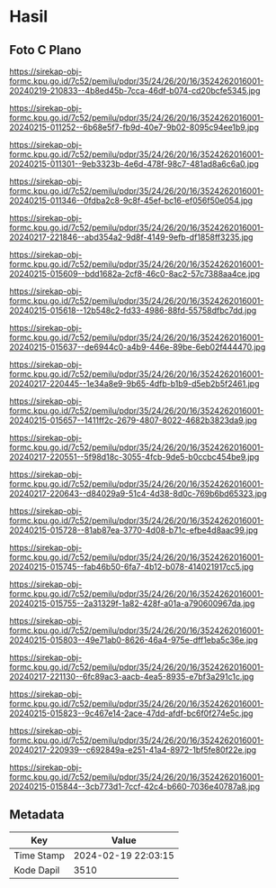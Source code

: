# Hasil

## Foto C Plano

https://sirekap-obj-formc.kpu.go.id/7c52/pemilu/pdpr/35/24/26/20/16/3524262016001-20240219-210833--4b8ed45b-7cca-46df-b074-cd20bcfe5345.jpg

https://sirekap-obj-formc.kpu.go.id/7c52/pemilu/pdpr/35/24/26/20/16/3524262016001-20240215-011252--6b68e5f7-fb9d-40e7-9b02-8095c94ee1b9.jpg

https://sirekap-obj-formc.kpu.go.id/7c52/pemilu/pdpr/35/24/26/20/16/3524262016001-20240215-011301--9eb3323b-4e6d-478f-98c7-481ad8a6c6a0.jpg

https://sirekap-obj-formc.kpu.go.id/7c52/pemilu/pdpr/35/24/26/20/16/3524262016001-20240215-011346--0fdba2c8-9c8f-45ef-bc16-ef056f50e054.jpg

https://sirekap-obj-formc.kpu.go.id/7c52/pemilu/pdpr/35/24/26/20/16/3524262016001-20240217-221846--abd354a2-9d8f-4149-9efb-df1858ff3235.jpg

https://sirekap-obj-formc.kpu.go.id/7c52/pemilu/pdpr/35/24/26/20/16/3524262016001-20240215-015609--bdd1682a-2cf8-46c0-8ac2-57c7388aa4ce.jpg

https://sirekap-obj-formc.kpu.go.id/7c52/pemilu/pdpr/35/24/26/20/16/3524262016001-20240215-015618--12b548c2-fd33-4986-88fd-55758dfbc7dd.jpg

https://sirekap-obj-formc.kpu.go.id/7c52/pemilu/pdpr/35/24/26/20/16/3524262016001-20240215-015637--de6944c0-a4b9-446e-89be-6eb02f444470.jpg

https://sirekap-obj-formc.kpu.go.id/7c52/pemilu/pdpr/35/24/26/20/16/3524262016001-20240217-220445--1e34a8e9-9b65-4dfb-b1b9-d5eb2b5f2461.jpg

https://sirekap-obj-formc.kpu.go.id/7c52/pemilu/pdpr/35/24/26/20/16/3524262016001-20240215-015657--1411ff2c-2679-4807-8022-4682b3823da9.jpg

https://sirekap-obj-formc.kpu.go.id/7c52/pemilu/pdpr/35/24/26/20/16/3524262016001-20240217-220551--5f98d18c-3055-4fcb-9de5-b0ccbc454be9.jpg

https://sirekap-obj-formc.kpu.go.id/7c52/pemilu/pdpr/35/24/26/20/16/3524262016001-20240217-220643--d84029a9-51c4-4d38-8d0c-769b6bd65323.jpg

https://sirekap-obj-formc.kpu.go.id/7c52/pemilu/pdpr/35/24/26/20/16/3524262016001-20240215-015728--81ab87ea-3770-4d08-b71c-efbe4d8aac99.jpg

https://sirekap-obj-formc.kpu.go.id/7c52/pemilu/pdpr/35/24/26/20/16/3524262016001-20240215-015745--fab46b50-6fa7-4b12-b078-414021917cc5.jpg

https://sirekap-obj-formc.kpu.go.id/7c52/pemilu/pdpr/35/24/26/20/16/3524262016001-20240215-015755--2a31329f-1a82-428f-a01a-a790600967da.jpg

https://sirekap-obj-formc.kpu.go.id/7c52/pemilu/pdpr/35/24/26/20/16/3524262016001-20240215-015803--49e71ab0-8626-46a4-975e-dff1eba5c36e.jpg

https://sirekap-obj-formc.kpu.go.id/7c52/pemilu/pdpr/35/24/26/20/16/3524262016001-20240217-221130--6fc89ac3-aacb-4ea5-8935-e7bf3a291c1c.jpg

https://sirekap-obj-formc.kpu.go.id/7c52/pemilu/pdpr/35/24/26/20/16/3524262016001-20240215-015823--9c467e14-2ace-47dd-afdf-bc6f0f274e5c.jpg

https://sirekap-obj-formc.kpu.go.id/7c52/pemilu/pdpr/35/24/26/20/16/3524262016001-20240217-220939--c692849a-e251-41a4-8972-1bf5fe80f22e.jpg

https://sirekap-obj-formc.kpu.go.id/7c52/pemilu/pdpr/35/24/26/20/16/3524262016001-20240215-015844--3cb773d1-7ccf-42c4-b660-7036e40787a8.jpg


## Metadata

| Key        | Value               |
| ---------- | ------------------- |
| Time Stamp | 2024-02-19 22:03:15 |
| Kode Dapil | 3510                |



